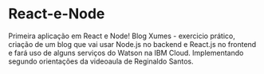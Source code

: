 # React-e-Node
Primeira aplicação em React e Node!
Blog Xumes - exercicio prático, criação de um blog que vai usar Node.js no backend e React.js no frontend e fará uso de alguns serviços do Watson na IBM Cloud.
Implementando segundo orientações da videoaula de Reginaldo Santos.
